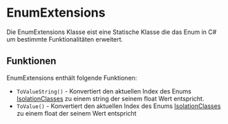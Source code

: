 # EnumExtensions

Die EnumExtensions Klasse eist eine Statische Klasse die das Enum in C# um bestimmte Funktionalitäten erweitert.

## Funktionen

EnumExtensions enthält folgende Funktionen:

- `ToValueString()` - Konvertiert den aktuellen Index des Enums [IsolationClasses](./isolation-classes) zu einem string der seinem float Wert entspricht.
- `ToValue()` - Konvertiert den aktuellen Index des Enums [IsolationClasses](./isolation-classes) zu einem float der seinem Wert entspricht
